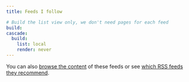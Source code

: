```yaml
---
title: Feeds I follow

# Build the list view only, we don't need pages for each feed
build:
cascade:
  build:
    list: local
    render: never
---
```

You can also [browse the content](../reading/) of these feeds or see [which RSS feeds they recommend](../discover/).
